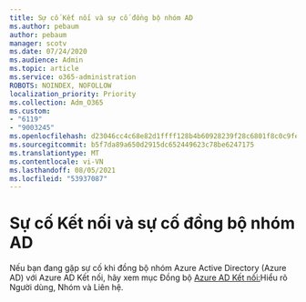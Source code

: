 ```yaml
---
title: Sự cố Kết nối và sự cố đồng bộ nhóm AD
ms.author: pebaum
author: pebaum
manager: scotv
ms.date: 07/24/2020
ms.audience: Admin
ms.topic: article
ms.service: o365-administration
ROBOTS: NOINDEX, NOFOLLOW
localization_priority: Priority
ms.collection: Adm_O365
ms.custom:
- "6119"
- "9003245"
ms.openlocfilehash: d23046cc4c68e82d1ffff128b4b60928239f28c6801f8c0c9fe01f0db063b0e1
ms.sourcegitcommit: b5f7da89a650d2915dc652449623c78be6247175
ms.translationtype: MT
ms.contentlocale: vi-VN
ms.lasthandoff: 08/05/2021
ms.locfileid: "53937087"
---
```

# <a name="ad-connect-users-and-group-sync-issues"></a>Sự cố Kết nối và sự cố đồng bộ nhóm AD

Nếu bạn đang gặp sự cố khi đồng bộ nhóm Azure Active Directory (Azure AD) với Azure AD Kết nối, hãy xem mục Đồng bộ [Azure AD Kết nối:](https://docs.microsoft.com/azure/active-directory/hybrid/concept-azure-ad-connect-sync-user-and-contacts)Hiểu rõ Người dùng, Nhóm và Liên hệ.